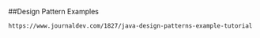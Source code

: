 ##Design Pattern Examples

    https://www.journaldev.com/1827/java-design-patterns-example-tutorial